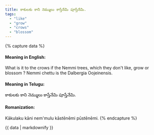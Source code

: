 ```yaml
---
title: కాకులకు కాని నెమ్ములు కాస్తేనేమి పూస్తేనేమి.
tags:
  - "like"
  - "grow"
  - "crows"
  - "blossom"
---
```


{% capture data %}
#### Meaning in English:
What is it to the crows if the Nemmi trees, which they don't like, grow or blossom ?
Nemmi chettu is the Dalbergia Oojeinensis.

#### Meaning in Telugu:
కాకులకు కాని నెమ్ములు కాస్తేనేమి పూస్తేనేమి.

#### Romanization:
Kākulaku kāni nem'mulu kāstēnēmi pūstēnēmi.
{% endcapture %}

{{ data | markdownify }}

